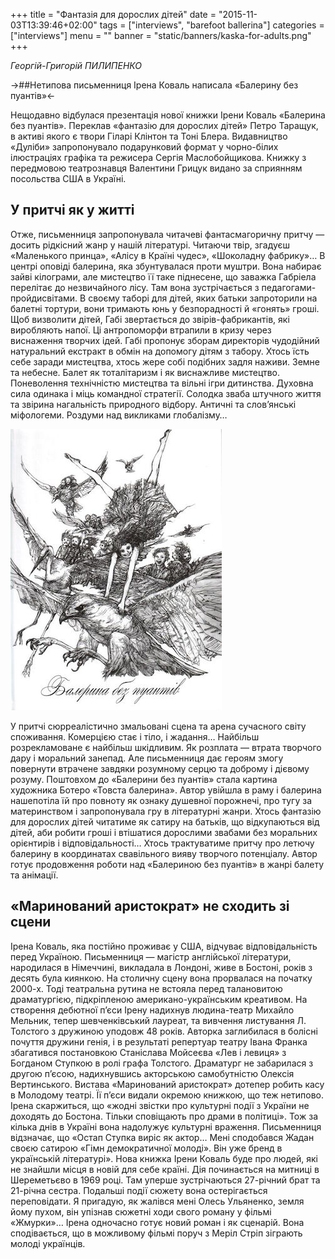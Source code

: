 +++
title = "Фантазія для дорослих дітей"
date = "2015-11-03T13:39:46+02:00"
tags = ["interviews", "barefoot ballerina"]
categories = ["interviews"]
menu = ""
banner = "static/banners/kaska-for-adults.png"
+++

*Георгій-Григорій ПИЛИПЕНКО*

->##Нетипова письменниця Ірена Коваль написала «Балерину без пуантів»<-

Нещодавно відбулася презентація нової книжки Ірени Коваль «Балерина без пуантів». Переклав «фантазію для дорослих дітей» Петро Таращук, в активі якого є твори Гіларі Клінтон та Тоні Блера. Видавництво «Дуліби» запропонувало подарунковий формат у чорно-білих ілюстраціях графіка та режисера Сергія Маслобойщикова. Книжку з передмовою театрознавця Валентини Грицук видано за сприянням посольства США в Україні.
## У притчі як у житті

Отже, письменниця запропонувала читачеві фантасмагоричну притчу — досить рідкісний жанр у нашій літературі. Читаючи твір, згадуєш «Маленького принца», «Алісу в Країні чудес», «Шоколадну фабрику»… В центрі оповіді балерина, яка збунтувалася проти муштри. Вона набирає зайві кілограми, але мистецтво її таке піднесене, що заважка Габріела перелітає до незвичайного лісу. Там вона зустрічається з педагогами-пройдисвітами. В своєму таборі для дітей, яких батьки запроторили на балетні тортури, вони тримають юнь у безпорадності й «гонять» гроші. Щоб визволити дітей, Габі звертається до звірів-фабрикантів, які виробляють напої. Ці антропоморфи втрапили в кризу через виснаження творчих ідей. Габі пропонує зборам директорів чудодійний натуральний екстракт в обмін на допомогу дітям з табору.
Хтось їсть себе заради мистецтва, хтось жере собі подібних задля наживи. Земне та небесне. Балет як тоталітаризм і як виснажливе мистецтво. Поневолення технічністю мистецтва та вільні ігри дитинства. Духовна сила одинака і міць командної стратегії. Солодка зваба штучного життя та звірина нагальність природного відбору. Античні та слов’янські міфологеми. Роздуми над викликами глобалізму…

![Ballerina-without-point](static/smalls/ballerina-without-point-smaller.jpg)

У притчі сюрреалістично змальовані сцена та арена сучасного світу споживання. Комерцією стає і тіло, і жадання… Найбільш розрекламоване є найбільш шкідливим. Як розплата — втрата творчого дару і моральний занепад. Але письменниця дає героям змогу повернути втрачене завдяки розумному серцю та доброму і дієвому розуму.
Поштовхом до «Балерини без пуантів» стала картина художника Ботеро «Товста балерина». Автор увійшла в раму і балерина нашепотіла їй про повноту як ознаку душевної порожнечі, про тугу за материнством і запропонувала гру в літературні жанри. Хтось фантазію для дорослих дітей читатиме як сатиру на батьків, що відкупаються від дітей, аби робити гроші і втішатися дорослими звабами без моральних орієнтирів і відповідальності…
Хтось трактуватиме притчу про летючу балерину в координатах свавільного вияву творчого потенціалу. Автор готує продовження роботи над «Балериною без пуантів» в жанрі балету та анімації.

## «Маринований аристократ» не сходить зі сцени
Ірена Коваль, яка постійно проживає у США, відчуває відповідальність перед Україною. Письменниця — магістр англійської літератури, народилася в Німеччині, викладала в Лондоні, живе в Бостоні, років з десять була киянкою. На столичну сцену вона прорвалася на початку 2000-х. Тоді театральна рутина не встояла перед талановитою драматургією, підкріпленою американо-українським креативом. На створення дебютної п’єси Ірену надихнув людина-театр Михайло Мельник, тепер шевченківський лауреат, та вивчення листування Л. Толстого з дружиною уподовж 48 років. Авторка заглибилася в болісні почуття дружини генія, і в результаті репертуар театру Івана Франка збагатився постановкою Станіслава Мойсеєва «Лев і левиця» з Богданом Ступкою в ролі графа Толстого.
Драматург не забарилася з другою п’єсою, надихнувшись акторською самобутністю Олексія Вертинського. Вистава «Маринований аристократ» дотепер робить касу в Молодому театрі. Її п’єси видали окремою книжкою, що теж нетипово.
Ірена скаржиться, що «жодні звістки про культурні події з України не доходять до Бостона. Тільки сповіщають про драми в політиці». Тож за кілька днів в Україні вона надолужує культурні враження. Письменниця відзначає, що «Остап Ступка виріс як актор… Мені сподобався Жадан своєю сатирою «Гімн демократичної молоді». Він уже бренд в українській літературі».
Нова книжка Ірени Коваль буде про людей, які не знайшли місця в новій для себе країні. Дія починається на митниці в Шереметьєво в 1969 році. Там уперше зустрічаються 27-річний брат та 21-річна сестра. Подальші події сюжету вона остерігається переповідати. Я пригадую, як жалівся мені Олесь Ульяненко, земля йому пухом, він упізнав сюжетні ходи свого роману у фільмі «Жмурки»… Ірена одночасно готує новий роман і як сценарій. Вона сподівається, що в можливому фільмі поруч з Меріл Стріп зіграють молоді українців.
